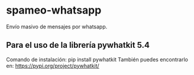 # spameo-whatsapp
Envío masivo de mensajes por whatsapp.

## Para el uso de la librería pywhatkit 5.4
Comando de instalación: pip install pywhatkit
También puedes encontrarlo en: https://pypi.org/project/pywhatkit/
